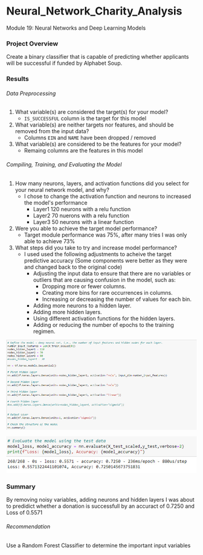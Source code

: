 # Neural_Network_Charity_Analysis
Module 19: Neural Networks and Deep Learning Models
### Project Overview
Create a binary classifier that is capable of predicting whether applicants will be successful if funded by Alphabet Soup.
### Results
###### Data Preprocessing
1. What variable(s) are considered the target(s) for your model?
    - `IS_SUCCESSFUL` column is the target for this model
2. What variable(s) are neither targets nor features, and should be removed from the input data?
    - Columns `EIN` and `NAME` have been dropped / removed
3. What variable(s) are considered to be the features for your model?
    - Remaing columns are the features in this model
###### Compiling, Training, and Evaluating the Model
1. How many neurons, layers, and activation functions did you select for your neural network model, and why?
    - I chose to change the activation function and neurons to increased the model's performance
        - Layer1 120 neurons with a relu function
        - Layer2 70 nuerons with a relu function
        - Layer3 50 neurons with a linear function
2. Were you able to achieve the target model performance?
    - Target module performance was 75%, after many tries I was only able to achieve 73%
3. What steps did you take to try and increase model performance?
    - I used used the following adjustments to acheive the target predictive accuracy (Some components were better as they were and changed back to the original code)
        - Adjusting the input data to ensure that there are no variables or outliers that are causing confusion in the model, such as:
            - Dropping more or fewer columns.
            - Creating more bins for rare occurrences in columns.
            - Increasing or decreasing the number of values for each bin.
        - Adding more neurons to a hidden layer.
        - Adding more hidden layers.
        - Using different activation functions for the hidden layers.
        - Adding or reducing the number of epochs to the training regimen.

![image1](https://github.com/robyndook/Neural_Network_Charity_Analysis/blob/7f18bb3c0a6096fea3b2fc8df5f76fbb13515a4d/Images/2022-05-07_14-57-20.jpg)

![image](https://github.com/robyndook/Neural_Network_Charity_Analysis/blob/7f18bb3c0a6096fea3b2fc8df5f76fbb13515a4d/Images/2022-05-07_14-57-57.jpg)

### Summary
By removing noisy variables, adding neurons and hidden layers I was about to predidict whether a donation is successfull by an accuract of 0.7250 and Loss of 0.5571
###### Recommendation
Use a Random Forest Classifier to determine the important input variables
<!--
Overview of the analysis: Explain the purpose of this analysis.

Results: Using bulleted lists and images to support your answers, address the following questions.

Data Preprocessing
What variable(s) are considered the target(s) for your model?
What variable(s) are considered to be the features for your model?
What variable(s) are neither targets nor features, and should be removed from the input data?
Compiling, Training, and Evaluating the Model
How many neurons, layers, and activation functions did you select for your neural network model, and why?
Were you able to achieve the target model performance?
What steps did you take to try and increase model performance?
Summary: Summarize the overall results of the deep learning model. Include a recommendation for how a different model could solve this classification problem, and explain your recommendation.
-->
